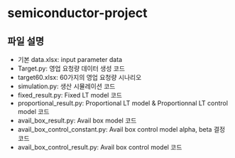 # semiconductor-project
## 파일 설명
- 기본 data.xlsx: input parameter data
- Target.py: 영업 요청량 데이터 생성 코드
- target60.xlsx: 60가지의 영업 요청량 시나리오
- simulation.py: 생산 시뮬레이션 코드
- fixed_result.py: Fixed LT model 코드
- proportional_result.py: Proportional LT model & Proportionnal LT control model 코드
- avail_box_result.py: Avail box model 코드
- avail_box_control_constant.py: Avail box control model alpha, beta 결정 코드
- avail_box_control_result.py: Avail box control model 코드
<br/>
